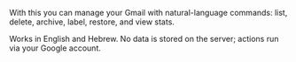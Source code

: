 With this you can manage your Gmail with natural-language commands: list, delete, archive, label, restore, and view stats.

Works in English and Hebrew. No data is stored on the server; actions run via your Google account.

